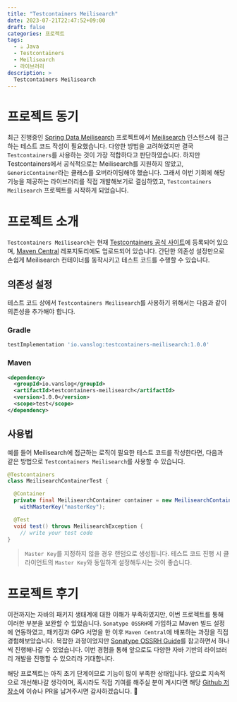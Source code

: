 ```yaml
---
title: "Testcontainers Meilisearch"
date: 2023-07-21T22:47:52+09:00
draft: false
categories: 프로젝트
tags:
  - ☕️ Java
  - Testcontainers
  - Meilisearch
  - 라이브러리
description: >
  Testcontainers Meilisearch
---
```


프로젝트 동기
===

최근 진행중인 [Spring Data Meilisearch](/posts/project/spring-data-meilisearch/introduction) 프로젝트에서 [Meilisearch](https://www.meilisearch.com) 인스턴스에 접근하는 테스트 코드 작성이 필요했습니다. 다양한 방법을 고려하였지만 결국 `Testcontainers`를 사용하는 것이 가장 적합하다고 판단하였습니다. 하지만 Testcontainers에서 공식적으로는 Meilisearch를 지원하지 않았고, `GenericContainer`라는 클래스를 오버라이딩해야 했습니다. 그래서 이번 기회에 해당 기능을 제공하는 라이브러리를 직접 개발해보기로 결심하였고, `Testcontainers Meilisearch` 프로젝트를 시작하게 되었습니다.

프로젝트 소개
===

`Testcontainers Meilisearch`는 현재 [Testcontainers 공식 사이트](https://testcontainers.com/modules/meilisearch/)에 등록되어 있으며, [Maven Central](https://central.sonatype.com/artifact/io.vanslog/testcontainers-meilisearch) 레포지토리에도 업로드되어 있습니다. 간단한 의존성 설정만으로 손쉽게 Meilisearch 컨테이너를 동작시키고 테스트 코드를 수행할 수 있습니다.

의존성 설정
---

테스트 코드 상에서 `Testcontainers Meilisearch`를 사용하기 위해서는 다음과 같이 의존성을 추가해야 합니다.

### Gradle

```groovy
testImplementation 'io.vanslog:testcontainers-meilisearch:1.0.0'
```

### Maven

```xml
<dependency>
  <groupId>io.vanslog</groupId>
  <artifactId>testcontainers-meilisearch</artifactId>
  <version>1.0.0</version>
  <scope>test</scope>
</dependency>
```

사용법
---

예를 들어 Meilisearch에 접근하는 로직이 필요한 테스트 코드를 작성한다면, 다음과 같은 방법으로 `Testcontainers Meilisearch`를 사용할 수 있습니다.

```java
@Testcontainers
class MeilisearchContainerTest {

  @Container
  private final MeilisearchContainer container = new MeilisearchContainer()
    withMasterKey("masterKey");

  @Test
  void test() throws MeilisearchException {
    // write your test code
}
```

> `Master Key`를 지정하지 않을 경우 랜덤으로 생성됩니다. 테스트 코드 진행 시 클라이언트의 `Master Key`와 동일하게 설정해두시는 것이 좋습니다.

프로젝트 후기
===

이전까지는 자바의 패키지 생태계에 대한 이해가 부족하였지만, 이번 프로젝트를 통해 이러한 부분을 보완할 수 있었습니다. `Sonatype OSSRH`에 가입하고 Maven 빌드 설정에 연동하였고, 패키징과 GPG 서명을 한 이후 `Maven Central`에 배포하는 과정을 직접 경험해보았습니다. 복잡한 과정이었지만 [Sonatype OSSRH Guide](https://central.sonatype.org/pages/ossrh-guide.html)를 참고하면서 하나씩 진행해나갈 수 있었습니다. 이번 경험을 통해 앞으로도 다양한 자바 기반의 라이브러리 개발을 진행할 수 있으리라 기대합니다.

해당 프로젝트는 아직 초기 단계이므로 기능이 많이 부족한 상태입니다. 앞으로 지속적으로 개선해나갈 생각이며, 혹시라도 직접 기여를 해주실 분이 계시다면 해당 [Github 저장소](https://github.com/junghoon-vans/testcontainers-meilisearch)에 이슈나 PR을 남겨주시면 감사하겠습니다. 🤗
